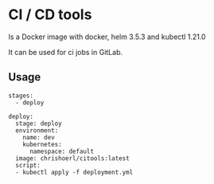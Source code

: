 # CI / CD tools

Is a Docker image with docker, helm 3.5.3 and kubectl 1.21.0

It can be used for ci jobs in GitLab.

## Usage

```
stages:
  - deploy

deploy:
  stage: deploy
  environment:
    name: dev
    kubernetes:
      namespace: default
  image: chrishoerl/citools:latest
  script:
  - kubectl apply -f deployment.yml
```
